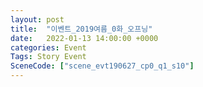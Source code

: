 ```yaml
---
layout: post
title:  "이벤트_2019여름_0화_오프닝"
date:   2022-01-13 14:00:00 +0000
categories: Event
Tags: Story Event
SceneCode: ["scene_evt190627_cp0_q1_s10"]
---
```

